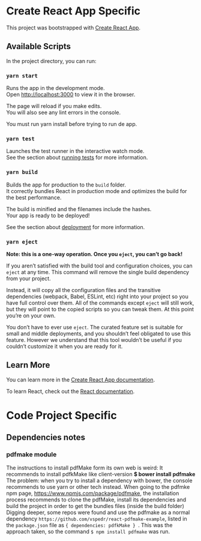 # Create React App Specific
This project was bootstrapped with [Create React App](https://github.com/facebook/create-react-app).

## Available Scripts

In the project directory, you can run:

### `yarn start`

Runs the app in the development mode.<br />
Open [http://localhost:3000](http://localhost:3000) to view it in the browser.

The page will reload if you make edits.<br />
You will also see any lint errors in the console.

You must run yarn install before trying to run de app.

### `yarn test`

Launches the test runner in the interactive watch mode.<br />
See the section about [running tests](https://facebook.github.io/create-react-app/docs/running-tests) for more information.

### `yarn build`

Builds the app for production to the `build` folder.<br />
It correctly bundles React in production mode and optimizes the build for the best performance.

The build is minified and the filenames include the hashes.<br />
Your app is ready to be deployed!

See the section about [deployment](https://facebook.github.io/create-react-app/docs/deployment) for more information.

### `yarn eject`

**Note: this is a one-way operation. Once you `eject`, you can’t go back!**

If you aren’t satisfied with the build tool and configuration choices, you can `eject` at any time. This command will remove the single build dependency from your project.

Instead, it will copy all the configuration files and the transitive dependencies (webpack, Babel, ESLint, etc) right into your project so you have full control over them. All of the commands except `eject` will still work, but they will point to the copied scripts so you can tweak them. At this point you’re on your own.

You don’t have to ever use `eject`. The curated feature set is suitable for small and middle deployments, and you shouldn’t feel obligated to use this feature. However we understand that this tool wouldn’t be useful if you couldn’t customize it when you are ready for it.

## Learn More

You can learn more in the [Create React App documentation](https://facebook.github.io/create-react-app/docs/getting-started).

To learn React, check out the [React documentation](https://reactjs.org/).

# Code Project Specific

## Dependencies notes

### pdfmake module
The instructions to install pdfMake form its own web is weird: It recommends to install  pdfkMake like client-version **$ bower install pdfmake**
The problem: when you try to install a dependency with bower, the console recommends to use yarn or other tech instead.
When going to the pdfmke npm page, https://www.npmjs.com/package/pdfmake, the installation process recommends to clone the pdfMake, install its dependencies and build the project in order to get the bundles files (inside the build folder)
Digging deeper, some repos were found and use the pdfmake as a normal dependency `https://github.com/vspedr/react-pdfmake-example`, listed in the `package.json` file as `{ dependencies: pdfkMake } `.
This was the approach taken, so the command `$ npm install pdfmake` was run.